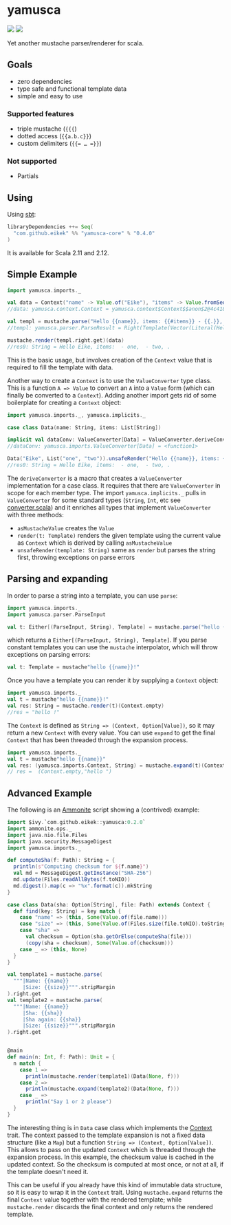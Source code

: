 yamusca
=======

<a href="https://travis-ci.org/eikek/yamusca"><img src="https://travis-ci.org/eikek/yamusca.svg"></a>
<a href="https://maven-badges.herokuapp.com/maven-central/com.github.eikek/yamusca_2.12"><img src="https://img.shields.io/maven-central/v/com.github.eikek/yamusca_2.12.svg"></a>

Yet another mustache parser/renderer for scala.

Goals
-----

-   zero dependencies
-   type safe and functional template data
-   simple and easy to use

### Supported features

-   triple mustache (`{{{`)
-   dotted access (`{{a.b.c}}`)
-   custom delimiters (`{{= … =}}`)

### Not supported

-   Partials

Using
-----

Using [sbt](http://scala-sbt.org):

``` {.scala .rundoc-block rundoc-language="scala" rundoc-exports="both"}
libraryDependencies ++= Seq(
  "com.github.eikek" %% "yamusca-core" % "0.4.0"
)
```

It is available for Scala 2.11 and 2.12.

Simple Example
--------------

``` {.scala .rundoc-block rundoc-language="scala" rundoc-exports="both"}
import yamusca.imports._

val data = Context("name" -> Value.of("Eike"), "items" -> Value.fromSeq( List("one", "two").map(Value.of) ))
//data: yamusca.context.Context = yamusca.context$Context$$anon$2@4c41848e

val templ = mustache.parse("Hello {{name}}, items: {{#items}} - {{.}}, {{/items}}.")
//templ: yamusca.parser.ParseResult = Right(Template(Vector(Literal(Hello ), Variable(name,false), Literal(, items: ), Section(items,Vector(Literal( - ), Variable(.,false), Literal(, )),false), Literal(.))))

mustache.render(templ.right.get)(data)
//res0: String = Hello Eike, items:  - one,  - two, .
```

This is the basic usage, but involves creation of the `Context` value
that is required to fill the template with data.

Another way to create a `Context` is to use the `ValueConverter` type
class. This is a function `A => Value` to convert an `A` into a `Value`
form (which can finally be converted to a `Context`). Adding another
import gets rid of some boilerplate for creating a `Context` object:

``` {.scala .rundoc-block rundoc-language="scala" rundoc-exports="both"}
import yamusca.imports._, yamusca.implicits._

case class Data(name: String, items: List[String])

implicit val dataConv: ValueConverter[Data] = ValueConverter.deriveConverter[Data]
//dataConv: yamusca.imports.ValueConverter[Data] = <function1>

Data("Eike", List("one", "two")).unsafeRender("Hello {{name}}, items: {{#items}} - {{.}}, {{/items}}.")
//res0: String = Hello Eike, items:  - one,  - two, .
```

The `deriveConverter` is a macro that creates a `ValueConverter`
implementation for a case class. It requires that there are
`ValueConverter` in scope for each member type. The import
`yamusca.implicits._` pulls in `ValueConverter` for some standard types
(`String`, `Int`, etc see
[converter.scala](./modules/core/src/main/scala/yamusca/converter.scala))
and it enriches all types that implement `ValueConverter` with three
methods:

-   `asMustacheValue` creates the `Value`
-   `render(t: Template)` renders the given template using the current
    value as `Context` which is derived by calling `asMustacheValue`
-   `unsafeRender(template: String)` same as `render` but parses the
    string first, throwing exceptions on parse errors

Parsing and expanding
---------------------

In order to parse a string into a template, you can use `parse`:

``` {.scala .rundoc-block rundoc-language="scala" rundoc-exports="both"}
import yamusca.imports._
import yamusca.parser.ParseInput

val t: Either[(ParseInput, String), Template] = mustache.parse("hello {{name}}!")
```

which returns a `Either[(ParseInput, String), Template]`. If you parse
constant templates you can use the `mustache` interpolator, which will
throw exceptions on parsing errors:

``` {.scala .rundoc-block rundoc-language="scala" rundoc-exports="both"}
val t: Template = mustache"hello {{name}}!"
```

Once you have a template you can render it by supplying a `Context`
object:

``` {.scala .rundoc-block rundoc-language="scala" rundoc-exports="both"}
import yamusca.imports._
val t = mustache"hello {{name}}!"
val res: String = mustache.render(t)(Context.empty)
//res = "hello !"
```

The `Context` is defined as `String => (Context, Option[Value])`, so it
may return a new `Context` with every value. You can use `expand` to get
the final `Context` that has been threaded through the expansion
process.

``` {.scala .rundoc-block rundoc-language="scala" rundoc-exports="both"}
import yamusca.imports._
val t = mustache"hello {{name}}"
val res: (yamusca.imports.Context, String) = mustache.expand(t)(Context.empty)
// res =  (Context.empty,"hello ")
```

Advanced Example
----------------

The following is an [Ammonite](http://www.lihaoyi.com/Ammonite/) script
showing a (contrived) example:

``` {.scala .rundoc-block rundoc-language="scala" rundoc-exports="both"}
import $ivy.`com.github.eikek::yamusca:0.2.0`
import ammonite.ops._
import java.nio.file.Files
import java.security.MessageDigest
import yamusca.imports._

def computeSha(f: Path): String = {
  println(s"Computing checksum for ${f.name}")
  val md = MessageDigest.getInstance("SHA-256")
  md.update(Files.readAllBytes(f.toNIO))
  md.digest().map(c => "%x".format(c)).mkString
}

case class Data(sha: Option[String], file: Path) extends Context {
  def find(key: String) = key match {
    case "name" => (this, Some(Value.of(file.name)))
    case "size" => (this, Some(Value.of(Files.size(file.toNIO).toString)))
    case "sha" =>
      val checksum = Option(sha.getOrElse(computeSha(file)))
      (copy(sha = checksum), Some(Value.of(checksum)))
    case _ => (this, None)
  }
}

val template1 = mustache.parse(
  """|Name: {{name}}
     |Size: {{size}}""".stripMargin
).right.get
val template2 = mustache.parse(
  """|Name: {{name}}
     |Sha: {{sha}}
     |Sha again: {{sha}}
     |Size: {{size}}""".stripMargin
).right.get


@main
def main(n: Int, f: Path): Unit = {
  n match {
    case 1 =>
      println(mustache.render(template1)(Data(None, f)))
    case 2 =>
      println(mustache.expand(template2)(Data(None, f)))
    case _ =>
      println("Say 1 or 2 please")
  }
}
```

The interesting thing is in `Data` case class which implements the
[Context](./src/main/scala/yamusca/context.scala) trait. The context
passed to the template expansion is not a fixed data structure (like a
`Map`) but a function `String =>
(Context, Option[Value])`. This allows to pass on the updated `Context`
which is threaded through the expansion process. In this example, the
checksum value is cached in the updated context. So the checksum is
computed at most once, or not at all, if the template doesn't need it.

This can be useful if you already have this kind of immutable data
structure, so it is easy to wrap it in the `Context` trait. Using
`mustache.expand` returns the final `Context` value together with the
rendered template; while `mustache.render` discards the final context
and only returns the rendered template.
